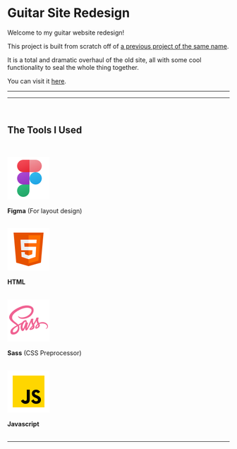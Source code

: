# **Guitar Site Redesign**

Welcome to my guitar website redesign!

This project is built from scratch off of [a previous project of the same name](https://github.com/Jayden-Doll/GuitarSite).

It is a total and dramatic overhaul of the old site, all with some cool functionality to seal the whole thing together.

You can visit it [here](https://jayden-doll.github.io/GuitarSite-Redesign/).

---

---

<br>

## **The Tools I Used**

<br>

![Figma Icon](imgs/figma-icon.svg)

**Figma** (For layout design)
<br>
<br>

![html Icon](imgs/html-icon.svg)

**HTML**
<br>
<br>

![Figma Icon](imgs/sass-icon.svg)

**Sass** (CSS Preprocessor)
<br>
<br>

![Figma Icon](imgs/javascript-icon.svg)

**Javascript**
<br>
<br>

---
